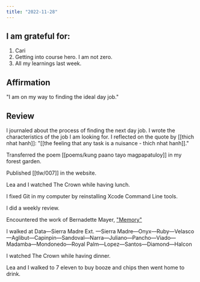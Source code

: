 ```yaml
---
title: "2022-11-28"
---
```

## I am grateful for:
1. Cari
2. Getting into course hero. I am not zero.
3. All my learnings last week.

## Affirmation

"I am on my way to finding the ideal day job."

## Review

I journaled about the process of finding the next day job. I wrote the characteristics of the job I am looking for. I reflected on the quote by [[thich nhat hanh]]: "[[the feeling that any task is a nuisance - thich nhat hanh]]."

Transferred the poem [[poems/kung paano tayo magpapatuloy]] in my forest garden.

Published [[tlw/007]] in the website.

Lea and I watched The Crown while having lunch.

I fixed Git in my computer by reinstalling Xcode Command Line tools.

I did a weekly review.

Encountered the work of Bernadette Mayer, ["Memory"](https://www.bernadettemayer.com/memory-1?utm_source=substack&utm_medium=email)

I walked at Data—Sierra Madre Ext. —Sierra Madre—Onyx—Ruby—Velasco—Aglibut—Capinpin—Sandoval—Narra—Juliano—Pancho—Viado—Madamba—Mondonedo—Royal Palm—Lopez—Santos—Diamond—Halcon

I watched The Crown while having dinner.

Lea and I walked to 7 eleven to buy booze and chips then went home to drink.